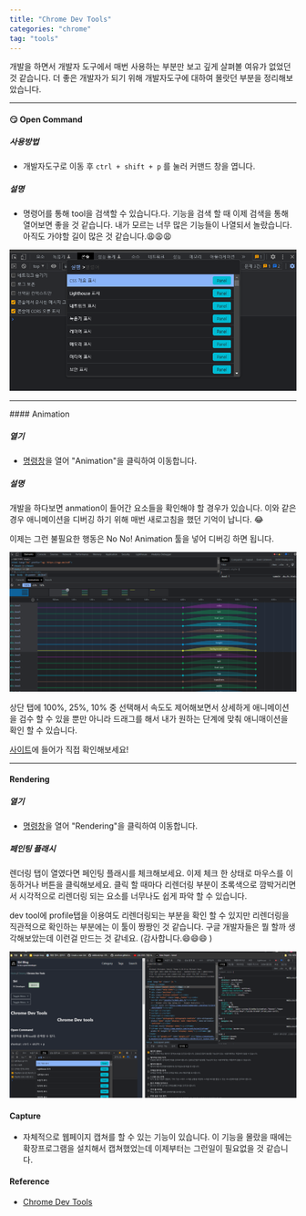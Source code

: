 ```yaml
---
title: "Chrome Dev Tools"
categories: "chrome"
tag: "tools"
---
```


개발을 하면서 개발자 도구에서 매번 사용하는 부분만 보고 깊게 살펴볼 여유가 없었던 것 같습니다. 더 좋은 개발자가 되기 위해 개발자도구에 대하여 몰랏던 부분을 정리해보았습니다.

<hr>

#### :smirk: Open Command

<div id = "command"></div>

##### 사용방법

- 개발자도구로 이동 후 `ctrl + shift + p` 를 눌러 커맨드 창을 엽니다.

##### 설명

- 명령어를 통해 tool을 검색할 수 있습니다.다. 기능을 검색 할 때 이제 검색을 통해 열어보면 좋을 것 같습니다. 내가 모르는 너무 많은 기능들이 나열되서 놀랐습니다. 아직도 가야할 길이 많은 것 같습니다.:weary::weary::weary:

![image](/assets/imgs/post/chrome/chrome-02.png)

<hr>
#### Animation

##### 열기

- <a href="#command">명령창</a>을 열어 "Animation"을 클릭하여 이동합니다.

##### 설명

개발을 하다보면 anmation이 들어간 요소들을 확인해야 할 경우가 있습니다. 이와 같은 경우 애니메이션을 디버깅 하기 위해 매번 새로고침을 했던 기억이 납니다. :joy:

이제는 그런 불필요한 행동은 No No! Animation 툴을 넣어 디버깅 하면 됩니다.

![image](/assets/imgs/post/chrome/animation-tool.png)

상단 탭에 100%, 25%, 10% 중 선택해서 속도도 제어해보면서 상세하게 애니메이션을 검수 할 수 있을 뿐만 아니라 드래그를 해서 내가 원하는 단계에 맞춰 애니매이션을 확인 할 수 있습니다.

[사이트](https://developer.mozilla.org/ko/docs/Web/CSS/CSS_Transitions/Using_CSS_transitions)에 들어가 직접 확인해보세요!

<hr>

#### Rendering

##### 열기

- <a href="#command">명령창</a>을 열어 "Rendering"을 클릭하여 이동합니다.

##### 페인팅 플래시

렌더링 탭이 열였다면 페인팅 플래시를 체크해보세요. 이제 체크 한 상태로 마우스를 이동하거나 버튼을 클릭해보세요. 클릭 할 때마다 리렌더링 부분이 초록색으로 깜박거리면서 시각적으로 리렌더링 되는 요소를 너무나도 쉽게 파악 할 수 있습니다.

dev tool에 profile탭을 이용여도 리렌더링되는 부분을 확인 할 수 있지만 리렌더링을 직관적으로 확인하는 부분에는 이 툴이 짱짱인 것 같습니다. 구글 개발자들은 뭘 할까 생각해보았는데 이런걸 만드는 것 같네요. (감사합니다.:smile::smile::smile: )

![image](/assets/imgs/post/chrome/chrome-03.png)

#### Capture

- 자체적으로 웹페이지 캡쳐를 할 수 있는 기능이 있습니다. 이 기능을 몰랐을 때에는 확장프로그램을 설치해서 캡쳐했었는데 이제부터는 그런일이 필요없을 것 같습니다.

#### Reference

- [Chrome Dev Tools](https://developer.chrome.com/docs/devtools/overview/)
